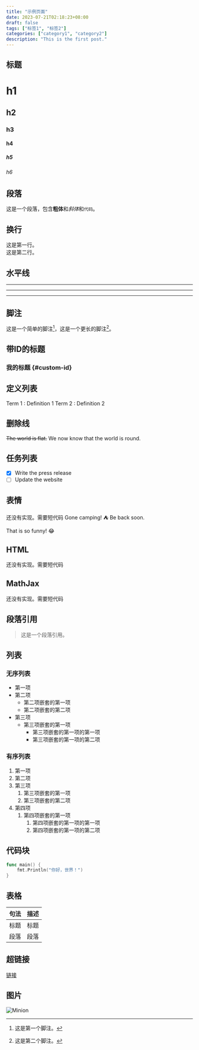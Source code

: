 ```yaml
---
title: "示例页面"
date: 2023-07-21T02:18:23+08:00
draft: false
tags: ["标签1", "标签2"]
categories: ["category1", "category2"]
description: "This is the first post."
---
```

## 标题
# h1
## h2
### h3
#### h4
##### h5
###### h6

## 段落
这是一个段落，包含**粗体**和*斜体*和`代码`。

## 换行
这是第一行。  
这是第二行。

## 水平线
---  
___  
***  

## 脚注
这是一个简单的脚注[^1]，这是一个更长的脚注[^2]。

[^1]: 这是第一个脚注。
[^2]: 这是第二个脚注。


## 带ID的标题
### 我的标题 {#custom-id}

## 定义列表
Term 1
: Definition 1
Term 2
: Definition 2

## 删除线
~~The world is flat.~~ We now know that the world is round.

## 任务列表
- [x] Write the press release
- [ ] Update the website

## 表情
还没有实现。需要短代码
Gone camping! :tent: Be back soon.

That is so funny! :joy:

## HTML
还没有实现。需要短代码

## MathJax
还没有实现。需要短代码

<!-- blockquote -->
## 段落引用
> 这是一个段落引用。

## 列表
### 无序列表
- 第一项
- 第二项
  - 第二项嵌套的第一项
  - 第二项嵌套的第二项
- 第三项
  - 第三项嵌套的第一项
    - 第三项嵌套的第一项的第一项
    - 第三项嵌套的第一项的第二项

### 有序列表
1. 第一项
2. 第二项
3. 第三项
   1. 第三项嵌套的第一项
   2. 第三项嵌套的第二项
4. 第四项
   1. 第四项嵌套的第一项
      1. 第四项嵌套的第一项的第一项
      2. 第四项嵌套的第一项的第二项

## 代码块
```go
func main() {
    fmt.Println("你好，世界！")
}
```

## 表格
| 句法 | 描述 |
| ----------- | ----------- |
| 标题 | 标题 |
| 段落 | 段落 |


## 超链接
[链接](https://example.com)

## 图片
![Minion](https://octodex.github.com/images/minion.png)


